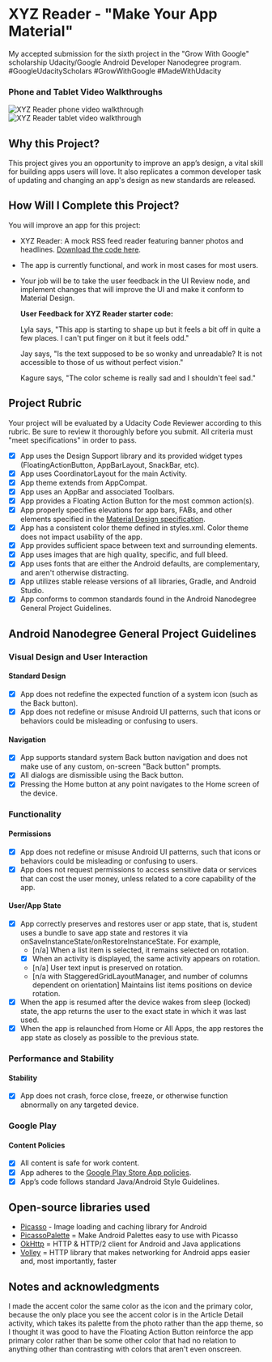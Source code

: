 # XYZ Reader - "Make Your App Material"

My accepted submission for the sixth project in the "Grow With Google" scholarship Udacity/Google 
Android Developer Nanodegree program. #GoogleUdacityScholars #GrowWithGoogle #MadeWithUdacity

### Phone and Tablet Video Walkthroughs

![XYZ Reader phone video walkthrough](https://github.com/tachyonlabs/Grow-With-Google-Udacity-Android-Developer-Nanodegree-XYZ-Reader/blob/master/xyz_reader.gif "XYZ Reader phone video walkthrough") &nbsp; &nbsp; ![XYZ Reader tablet video walkthrough](https://github.com/tachyonlabs/Grow-With-Google-Udacity-Android-Developer-Nanodegree-XYZ-Reader/blob/master/xyz_reader_tablet.gif "XYZ Reader tablet video walkthrough")

## Why this Project?
   
This project gives you an opportunity to improve an app’s design, a vital skill for building apps users will love. 
It also replicates a common developer task of updating and changing an app's design as new standards are released.

## How Will I Complete this Project?

You will improve an app for this project:

* XYZ Reader: A mock RSS feed reader featuring banner photos and headlines. [Download the code here](https://github.com/udacity/xyz-reader-starter-code).

* The app is currently functional, and work in most cases for most users.

* Your job will be to take the user feedback in the UI Review node, and implement changes that will improve the UI and make it conform to Material Design.

  **User Feedback for XYZ Reader starter code:**
  
  Lyla says, "This app is starting to shape up but it feels a bit off in quite a few places. I can't put finger on it but it feels odd."

  Jay says, "Is the text supposed to be so wonky and unreadable? It is not accessible to those of us without perfect vision."
  
  Kagure says, "The color scheme is really sad and I shouldn't feel sad."

## Project Rubric

Your project will be evaluated by a Udacity Code Reviewer according to this rubric. Be sure to review it 
thoroughly before you submit. All criteria must "meet specifications" in order to pass. 

* [x] App uses the Design Support library and its provided widget types (FloatingActionButton, AppBarLayout, SnackBar, etc).
* [x] App uses CoordinatorLayout for the main Activity.
* [x] App theme extends from AppCompat.
* [x] App uses an AppBar and associated Toolbars.
* [x] App provides a Floating Action Button for the most common action(s).
* [x] App properly specifies elevations for app bars, FABs, and other elements specified in the [Material Design specification](https://material.io/design/introduction/).
* [x] App has a consistent color theme defined in styles.xml. Color theme does not impact usability of the app.
* [x] App provides sufficient space between text and surrounding elements.
* [x] App uses images that are high quality, specific, and full bleed.
* [x] App uses fonts that are either the Android defaults, are complementary, and aren't otherwise distracting.
* [x] App utilizes stable release versions of all libraries, Gradle, and Android Studio.
* [x] App conforms to common standards found in the Android Nanodegree General Project Guidelines.

## Android Nanodegree General Project Guidelines

### Visual Design and User Interaction

#### Standard Design
* [x] App does not redefine the expected function of a system icon (such as the Back button).
* [x] App does not redefine or misuse Android UI patterns, such that icons or behaviors could be misleading or confusing to users.

#### Navigation
* [x] App supports standard system Back button navigation and does not make use of any custom, on-screen "Back button" prompts.
* [x] All dialogs are dismissible using the Back button.
* [x] Pressing the Home button at any point navigates to the Home screen of the device.

### Functionality

#### Permissions
* [x] App does not redefine or misuse Android UI patterns, such that icons or behaviors could be misleading or confusing to users.
* [x] App does not request permissions to access sensitive data or services that can cost the user money, unless related to a core capability of the app.

#### User/App State
* [x] App correctly preserves and restores user or app state, that is, student uses a bundle to save app state and restores it via onSaveInstanceState/onRestoreInstanceState. For example,
    * [n/a] When a list item is selected, it remains selected on rotation.
    * [x] When an activity is displayed, the same activity appears on rotation.
    * [n/a] User text input is preserved on rotation.
    * [n/a with StaggeredGridLayoutManager, and number of columns dependent on orientation] Maintains list items positions on device rotation.
* [x] When the app is resumed after the device wakes from sleep (locked) state, the app returns the user to the exact state in which it was last used.
* [x] When the app is relaunched from Home or All Apps, the app restores the app state as closely as possible to the previous state.

### Performance and Stability

#### Stability
* [x] App does not crash, force close, freeze, or otherwise function abnormally on any targeted device.

### Google Play

#### Content Policies
* [x] All content is safe for work content.
* [x] App adheres to the [Google Play Store App policies](https://play.google.com/about/developer-content-policy.html).
* [x] App’s code follows standard Java/Android Style Guidelines.

## Open-source libraries used

- [Picasso](http://square.github.io/picasso/) - Image loading and caching library for Android
- [PicassoPalette](https://github.com/florent37/PicassoPalette) = Make Android Palettes easy to use with Picasso
- [OkHttp](http://square.github.io/okhttp/) = HTTP & HTTP/2 client for Android and Java applications
- [Volley](https://github.com/google/volley) = HTTP library that makes networking for Android apps easier and, most importantly, faster

## Notes and acknowledgments

I made the accent color the same color as the icon and the primary color, because the only place you see the accent 
color is in the Article Detail activity, which takes its palette from the photo rather than the app theme, so I 
thought it was good to have the Floating Action Button reinforce the app primary color rather than be some 
other color that had no relation to anything other than contrasting with colors that aren't even onscreen.
